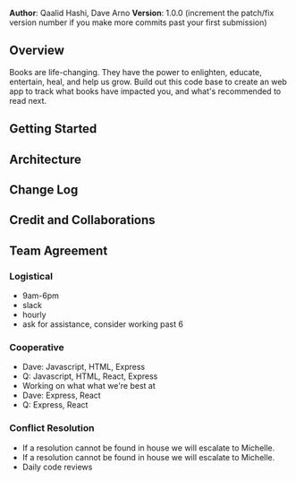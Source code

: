 **Author**: Qaalid Hashi, Dave Arno
**Version**: 1.0.0 (increment the patch/fix version number if you make more commits past your first submission)

## Overview
Books are life-changing. They have the power to enlighten, educate, entertain, heal, and help us grow. Build out this code base to create an web app to track what books have impacted you, and what's recommended to read next.

## Getting Started
<!-- What are the steps that a user must take in order to build this app on their own machine and get it running? -->

## Architecture
<!-- Provide a detailed description of the application design. What technologies (languages, libraries, etc) you're using, and any other relevant design information. -->

## Change Log
<!-- Use this area to document the iterative changes made to your application as each feature is successfully implemented. Use time stamps. Here's an example:

01-01-2001 4:59pm - Application now has a fully-functional express server, with a GET route for the location resource. -->

## Credit and Collaborations
<!-- Give credit (and a link) to other people or resources that helped you build this application. -->

## Team Agreement

### Logistical
* 9am-6pm
* slack
* hourly
* ask for assistance, consider working past 6

### Cooperative
* Dave: Javascript, HTML, Express
* Q: Javascript, HTML, React, Express
* Working on what what we're best at
* Dave: Express, React
* Q: Express, React

### Conflict Resolution
* If a resolution cannot be found in house we will escalate to Michelle.
* If a resolution cannot be found in house we will escalate to Michelle.
* Daily code reviews